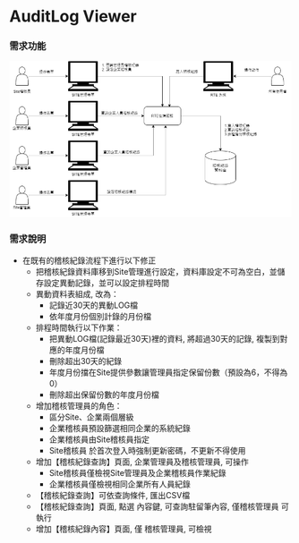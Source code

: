 # AuditLog Viewer

### <div id="requirement">需求功能</div>

![Alt auditlog](./img/auditlog.png)

### <div id="requirement">需求說明</div>
* 在既有的稽核紀錄流程下進行以下修正
    * 把稽核紀錄資料庫移到Site管理進行設定，資料庫設定不可為空白，並儲存設定異動記錄，並可以設定排程時間
    * 異動資料表組成, 改為：
        * 記錄近30天的異動LOG檔
        * 依年度月份個別計錄的月份檔
    * 排程時間執行以下作業：
        * 把異動LOG檔(記錄最近30天)裡的資料, 將超過30天的記錄, 複製到對應的年度月份檔
        * 刪除超出30天的紀錄
        * 年度月份擋在Site提供參數讓管理員指定保留份數（預設為6，不得為0）
        * 刪除超出保留份數的年度月份檔
    * 增加稽核管理員的角色：
        * 區分Site、企業兩個層級
        * 企業稽核員預設篩選相同企業的系統紀錄
        * 企業稽核員由Site稽核員指定
        * Site稽核員 於首次登入時強制更新密碼，不更新不得使用
    * 增加【稽核紀錄查詢】頁面, 企業管理員及稽核管理員, 可操作
        * Site稽核員僅檢視Site管理員及企業稽核員作業紀錄
        * 企業稽核員僅檢視相同企業所有人員紀錄
    * 【稽核紀錄查詢】可依查詢條件, 匯出CSV檔
    * 【稽核紀錄查詢】頁面, 點選 內容鍵, 可查詢駐留筆內容, 僅稽核管理員 可執行
    * 增加【稽核紀錄內容】頁面, 僅 稽核管理員, 可檢視


